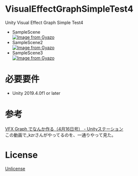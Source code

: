 # VisualEffectGraphSimpleTest4
Unity Visual Effect Graph Simple Test4

- SampleScene   
[![Image from Gyazo](https://i.gyazo.com/d35470db2c13e3a181ce1870de0b5b7c.gif)](https://gyazo.com/d35470db2c13e3a181ce1870de0b5b7c)
- SampleScene2  
[![Image from Gyazo](https://i.gyazo.com/107f54d84d9e3678a2985cdf11756667.gif)](https://gyazo.com/107f54d84d9e3678a2985cdf11756667)
- SampleScene3  
[![Image from Gyazo](https://i.gyazo.com/55ae4430b461462d1033d98b889467af.gif)](https://gyazo.com/55ae4430b461462d1033d98b889467af)

# 必要要件
- Unity 2019.4.0f1 or later

# 参考
[VFX Graph でなんか作る（4月16日号） - Unityステーション](https://www.youtube.com/watch?v=6Ff7S4ocNGs&feature=youtu.be&t=1455)   
この動画で_kzrさんがやってるのを、一通りやって見た。  

# License
[Unlicense](https://unlicense.org/)
